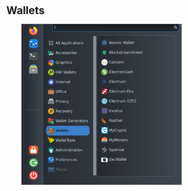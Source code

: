 # Wallets

<figure><img src="../../.gitbook/assets/Wallets.png" alt=""><figcaption></figcaption></figure>

